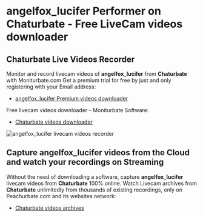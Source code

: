 # angelfox_lucifer Performer on Chaturbate - Free LiveCam videos downloader

## Chaturbate Live Videos Recorder

Monitor and record livecam videos of **angelfox_lucifer** from **Chaturbate** with Moniturbate.com
Get a premium trial for free by just and only registering with your Email address:
* [angelfox_lucifer Premium videos downloader](https://moniturbate.com/request-demo-licence-key.html)

Free livecam videos downloader - Moniturbate Software:
* [Chaturbate videos downloader](https://moniturbate.com/moniturbate-download-software.html)

![angelfox_lucifer livecam videos recorder](https://peachurnet.com/templates/moniturbate-software.png)


## Capture angelfox_lucifer videos from the Cloud and watch your recordings on Streaming

Without the need of downloading a software, capture **angelfox_lucifer** livecam videos from **Chaturbate** 100% online.
Watch Livecam archives from **Chaturbate** unlimitedly from thousands of existing recordings, only on Peachurbate.com and its websites network:
* [Chaturbate videos archives](https://peachurnet.com/)